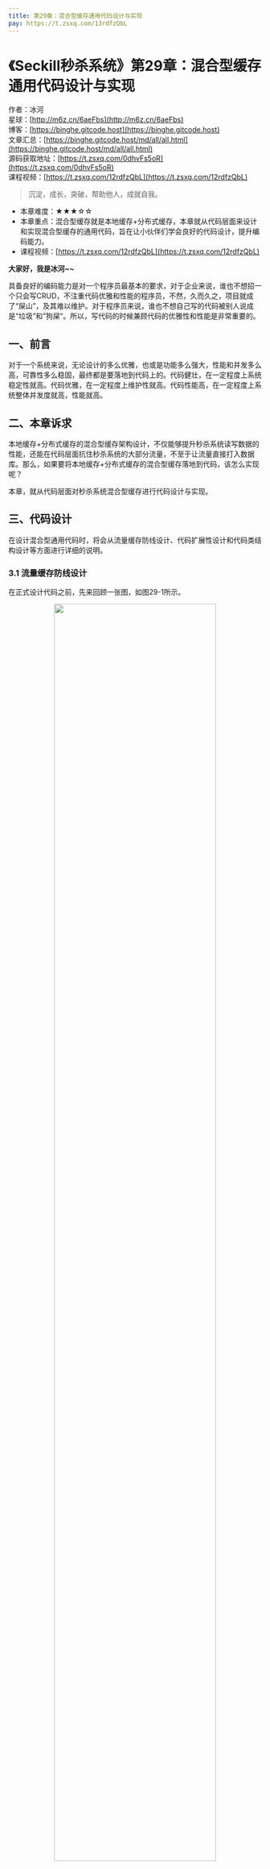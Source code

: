 ```yaml
---
title: 第29章：混合型缓存通用代码设计与实现
pay: https://t.zsxq.com/13rdfzQbL
---
```


# 《Seckill秒杀系统》第29章：混合型缓存通用代码设计与实现

作者：冰河
<br/>星球：[http://m6z.cn/6aeFbs](http://m6z.cn/6aeFbs)
<br/>博客：[https://binghe.gitcode.host](https://binghe.gitcode.host)
<br/>文章汇总：[https://binghe.gitcode.host/md/all/all.html](https://binghe.gitcode.host/md/all/all.html)
<br/>源码获取地址：[https://t.zsxq.com/0dhvFs5oR](https://t.zsxq.com/0dhvFs5oR)
<br/>课程视频：[https://t.zsxq.com/12rdfzQbL](https://t.zsxq.com/12rdfzQbL)

> 沉淀，成长，突破，帮助他人，成就自我。

* 本章难度：★★★☆☆
* 本章重点：混合型缓存就是本地缓存+分布式缓存，本章就从代码层面来设计和实现混合型缓存的通用代码，旨在让小伙伴们学会良好的代码设计，提升编码能力。
* 课程视频：[https://t.zsxq.com/12rdfzQbL](https://t.zsxq.com/12rdfzQbL)

**大家好，我是冰河~~**

具备良好的编码能力是对一个程序员最基本的要求，对于企业来说，谁也不想招一个只会写CRUD，不注重代码优雅和性能的程序员，不然，久而久之，项目就成了“屎山”，及其难以维护。对于程序员来说，谁也不想自己写的代码被别人说成是“垃圾”和”狗屎“。所以，写代码的时候兼顾代码的优雅性和性能是非常重要的。

## 一、前言

对于一个系统来说，无论设计的多么优雅，也或是功能多么强大，性能和并发多么高，可靠性多么稳固，最终都是要落地到代码上的。代码健壮，在一定程度上系统稳定性就高。代码优雅，在一定程度上维护性就高。代码性能高，在一定程度上系统整体并发度就高，性能就高。

## 二、本章诉求

本地缓存+分布式缓存的混合型缓存架构设计，不仅能够提升秒杀系统读写数据的性能，还能在代码层面抗住秒杀系统的大部分流量，不至于让流量直接打入数据库。那么，如果要将本地缓存+分布式缓存的混合型缓存落地到代码，该怎么实现呢？

本章，就从代码层面对秒杀系统混合型缓存进行代码设计与实现。

## 三、代码设计

在设计混合型通用代码时，将会从流量缓存防线设计、代码扩展性设计和代码类结构设计等方面进行详细的说明。

### 3.1 流量缓存防线设计

在正式设计代码之前，先来回顾一张图，如图29-1所示。

<div align="center">
    <img src="https://binghe.gitcode.host/images/project/seckill/scekill-2023-06-04-001.png?raw=true" width="80%">
    <br/>
</div>


可以看到，在秒杀系统中本地缓存和分布式缓存相结合，能够抗住进入秒杀系统内部的大部分流量。并且在技术选型上，本地缓存默认基于Guava Cache实现，分布式缓存则默认基于Redis实现。并且本地缓存不仅仅只是支持Guava Cache，分布式缓存不仅仅只是支持Redis，在代码层面，都是面向接口编程，而非面向具体实现类编程，不管是本地缓存还是分布式缓存，都可以根据简单的配置切换具体的实现方式。

### 3.2 代码扩展性设计

## 查看完整文章

加入[冰河技术](http://m6z.cn/6aeFbs)知识星球，解锁完整技术文章与完整代码